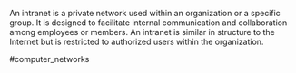 An intranet is a private network used within an organization or a specific group. It is designed to facilitate internal communication and collaboration among employees or members. An intranet is similar in structure to the Internet but is restricted to authorized users within the organization.

#computer_networks